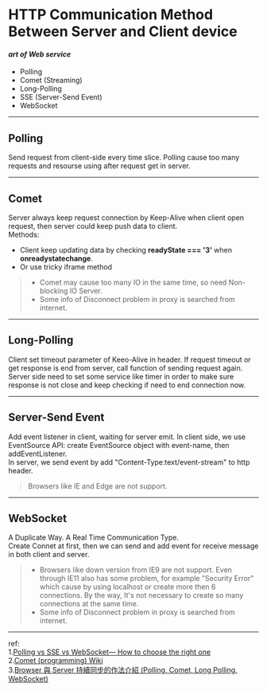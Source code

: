 # HTTP Communication Method Between Server and Client device
#### *art of Web service*

- Polling
- Comet (Streaming)
- Long-Polling
- SSE (Server-Send Event)
- WebSocket

---

## Polling
Send request from client-side every time slice.
Polling cause too many requests and resourse using after request get in server.

---

## Comet
Server always keep request connection by Keep-Alive when client open request, then server could keep push data to client.  
Methods:
- Client keep updating data by checking **readyState === '3'** when **onreadystatechange**.
- Or use tricky iframe method
>- Comet may cause too many IO in the same time, so need Non-blocking IO Server.
>- Some info of Disconnect problem in proxy is searched from internet.  

---

## Long-Polling
Client set timeout parameter of Keeo-Alive in header. 
If request timeout or get response is end from server, call function of sending request again.  
Server side need to set some service like timer in order to make sure response is not close and keep checking if need to end connection now.

---

## Server-Send Event
Add event listener in client, waiting for server emit.
In client side, we use EventSource API: create EventSource object with event-name, then addEventListener.  
In server, we send event by add "Content-Type:text/event-stream" to http header.  
>Browsers like IE and Edge are not support.

---

## WebSocket
A Duplicate Way. A Real Time Communication Type.  
Create Connet at first, then we can send and add event for receive message in both client and server.  
>- Browsers like down version from IE9 are not support. Even through IE11 also has some problem, for example "Security Error" which cause by using localhost or create more then 6 connections. By the way, It's not necessary to create so many connections at the same time.
>- Some info of Disconnect problem in proxy is searched from internet.  

---

ref:  
1.[Polling vs SSE vs WebSocket— How to choose the right one](https://codeburst.io/polling-vs-sse-vs-websocket-how-to-choose-the-right-one-1859e4e13bd9)  
2.[Comet (programming) Wiki](https://en.wikipedia.org/wiki/Comet_(programming))  
3.[Browser 與 Server 持續同步的作法介紹 (Polling, Comet, Long Polling, WebSocket)](http://josephj.com/entry.php?id=358)